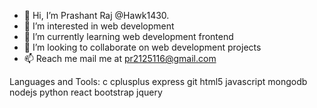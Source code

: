 - 👋 Hi, I’m Prashant Raj @Hawk1430.
- 👀 I’m interested in web development
- 🌱 I’m currently learning web development frontend
- 💞️ I’m looking to collaborate on web development projects
- 📫 Reach me mail me at pr2125116@gmail.com


Languages and Tools:
c cplusplus express git html5 javascript mongodb nodejs python react bootstrap jquery
<!---
Hawk1430/Hawk1430 is a ✨ special ✨ repository because its `README.md` (this file) appears on your GitHub profile.
You can click the Preview link to take a look at your changes.
--->
